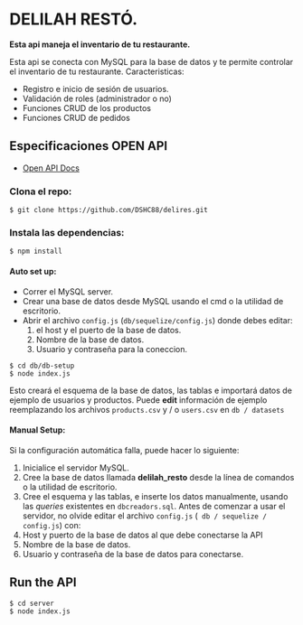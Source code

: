 # **DELILAH RESTÓ**.

**Esta api maneja el inventario de tu restaurante.**

Esta api se conecta con MySQL para la base de datos y te permite controlar el inventario de tu restaurante.
Caracteristicas:
- Registro e inicio de sesión de usuarios.
- Validación de roles (administrador o no)
- Funciones CRUD de los productos
- Funciones CRUD de pedidos
## Especificaciones OPEN API
- [Open API Docs](/spec.yml)
### Clona el repo:
```
$ git clone https://github.com/DSHC88/delires.git
```
### Instala las dependencias:
```
$ npm install
```
#### Auto set up:
- Correr el MySQL server.
- Crear una base de datos desde MySQL usando el cmd o la utilidad de escritorio.
- Abrir el archivo `config.js` (`db/sequelize/config.js`) donde debes editar:
  1. el host y el puerto de la base de datos.
  2. Nombre de la base de datos.
  3. Usuario y contraseña para la coneccion.
```
$ cd db/db-setup
$ node index.js
```
Esto creará el esquema de la base de datos, las tablas e importará datos de ejemplo de usuarios y productos. Puede **edit** información de ejemplo reemplazando los archivos `products.csv` y / o `users.csv` en `db / datasets`
#### Manual Setup:
Si la configuración automática falla, puede hacer lo siguiente:
1. Inicialice el servidor MySQL.
2. Cree la base de datos llamada **delilah_resto** desde la línea de comandos o la utilidad de escritorio.
3. Cree el esquema y las tablas, e inserte los datos manualmente, usando las _queries_ existentes en `dbcreadors.sql`.
Antes de comenzar a usar el servidor, no olvide editar el archivo `config.js` (` db / sequelize / config.js`) con:
1. Host y puerto de la base de datos al que debe conectarse la API
2. Nombre de la base de datos.
3. Usuario y contraseña de la base de datos para conectarse.
## Run the API
```
$ cd server
$ node index.js
```
